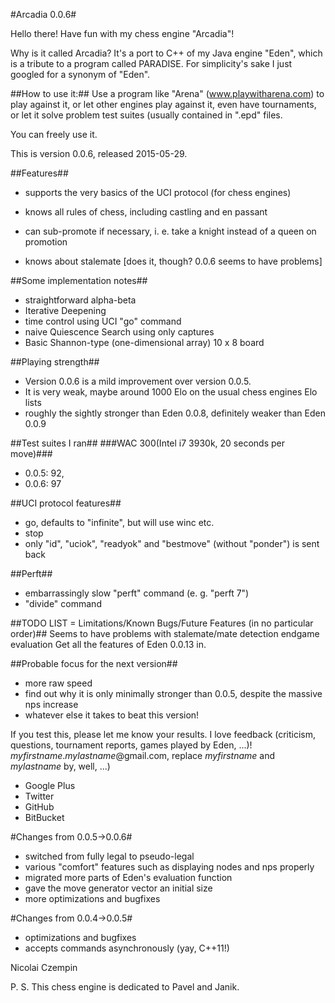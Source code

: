 #Arcadia 0.0.6#

Hello there!
Have fun with my chess engine "Arcadia"!

Why is it called Arcadia? It's a port to C++ of my Java engine "Eden", which is a tribute to a program called PARADISE. For simplicity's sake I just googled for a synonym of "Eden".

##How to use it:##
Use a program like "Arena" (www.playwitharena.com) to play against it, or let other engines play against it, even have tournaments, or let it solve problem test suites (usually contained in ".epd" files.


You can freely use it.

This is version 0.0.6, released 2015-05-29.

##Features##
- supports the very basics of the UCI protocol (for chess engines)

- knows all rules of chess, including castling and en passant
- can sub-promote if necessary, i. e. take a knight instead of a queen on promotion
- knows about stalemate [does it, though? 0.0.6 seems to have problems]

##Some implementation notes##
* straightforward alpha-beta
* Iterative Deepening
* time control using UCI "go" command
* naive Quiescence Search using only captures
* Basic Shannon-type (one-dimensional array) 10 x 8 board

##Playing strength##
* Version 0.0.6 is a mild improvement over version 0.0.5.
* It is very weak, maybe around 1000 Elo on the usual chess engines Elo lists
* roughly the sightly stronger than Eden 0.0.8, definitely weaker than Eden 0.0.9

##Test suites I ran##
###WAC 300(Intel i7 3930k, 20 seconds per move)###
* 0.0.5: 92,
* 0.0.6: 97

##UCI protocol features##
* go, defaults to "infinite", but will use winc etc.
* stop
* only "id", "uciok", "readyok" and "bestmove" (without "ponder") is sent back

##Perft##
* embarrassingly slow "perft" command (e. g. "perft 7")
* "divide" command

##TODO LIST = Limitations/Known Bugs/Future Features (in no particular order)##
Seems to have problems with stalemate/mate detection
endgame evaluation
Get all the features of Eden 0.0.13 in.

##Probable focus for the next version##
* more raw speed
* find out why it is only minimally stronger than 0.0.5, despite the massive nps increase
* whatever else it takes to beat this version!

If you test this, please let me know your results.
I love feedback (criticism, questions, tournament reports, games played by Eden, ...)! 
*myfirstname*.*mylastname*@gmail.com, replace *myfirstname* and *mylastname* by, well, ...)
* Google Plus
* Twitter
* GitHub
* BitBucket
 

#Changes from 0.0.5->0.0.6#
* switched from fully legal to pseudo-legal
* various "comfort" features such as displaying nodes and nps properly
* migrated more parts of Eden's evaluation function
* gave the move generator vector<Move> an initial size
* more optimizations and bugfixes

#Changes from 0.0.4->0.0.5#
* optimizations and bugfixes
* accepts commands asynchronously (yay, C++11!)

Nicolai Czempin

P. S. This chess engine is dedicated to Pavel and Janik.